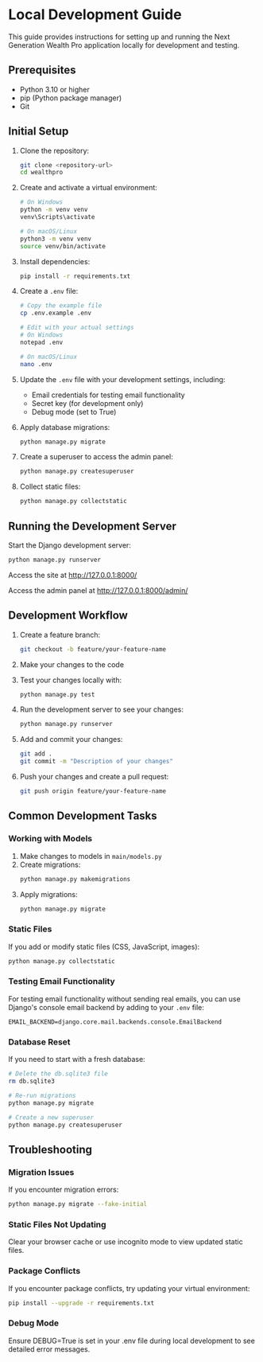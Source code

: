 # Local Development Guide

This guide provides instructions for setting up and running the Next Generation Wealth Pro application locally for development and testing.

## Prerequisites

- Python 3.10 or higher
- pip (Python package manager)
- Git

## Initial Setup

1. Clone the repository:
   ```bash
   git clone <repository-url>
   cd wealthpro
   ```

2. Create and activate a virtual environment:
   ```bash
   # On Windows
   python -m venv venv
   venv\Scripts\activate

   # On macOS/Linux
   python3 -m venv venv
   source venv/bin/activate
   ```

3. Install dependencies:
   ```bash
   pip install -r requirements.txt
   ```

4. Create a `.env` file:
   ```bash
   # Copy the example file
   cp .env.example .env
   
   # Edit with your actual settings
   # On Windows
   notepad .env
   
   # On macOS/Linux
   nano .env
   ```

5. Update the `.env` file with your development settings, including:
   - Email credentials for testing email functionality
   - Secret key (for development only)
   - Debug mode (set to True)

6. Apply database migrations:
   ```bash
   python manage.py migrate
   ```

7. Create a superuser to access the admin panel:
   ```bash
   python manage.py createsuperuser
   ```

8. Collect static files:
   ```bash
   python manage.py collectstatic
   ```

## Running the Development Server

Start the Django development server:
```bash
python manage.py runserver
```

Access the site at http://127.0.0.1:8000/

Access the admin panel at http://127.0.0.1:8000/admin/

## Development Workflow

1. Create a feature branch:
   ```bash
   git checkout -b feature/your-feature-name
   ```

2. Make your changes to the code

3. Test your changes locally with:
   ```bash
   python manage.py test
   ```

4. Run the development server to see your changes:
   ```bash
   python manage.py runserver
   ```

5. Add and commit your changes:
   ```bash
   git add .
   git commit -m "Description of your changes"
   ```

6. Push your changes and create a pull request:
   ```bash
   git push origin feature/your-feature-name
   ```

## Common Development Tasks

### Working with Models

1. Make changes to models in `main/models.py`
2. Create migrations:
   ```bash
   python manage.py makemigrations
   ```
3. Apply migrations:
   ```bash
   python manage.py migrate
   ```

### Static Files

If you add or modify static files (CSS, JavaScript, images):
```bash
python manage.py collectstatic
```

### Testing Email Functionality

For testing email functionality without sending real emails, you can use Django's console email backend by adding to your `.env` file:
```
EMAIL_BACKEND=django.core.mail.backends.console.EmailBackend
```

### Database Reset

If you need to start with a fresh database:
```bash
# Delete the db.sqlite3 file
rm db.sqlite3

# Re-run migrations
python manage.py migrate

# Create a new superuser
python manage.py createsuperuser
```

## Troubleshooting

### Migration Issues

If you encounter migration errors:
```bash
python manage.py migrate --fake-initial
```

### Static Files Not Updating

Clear your browser cache or use incognito mode to view updated static files.

### Package Conflicts

If you encounter package conflicts, try updating your virtual environment:
```bash
pip install --upgrade -r requirements.txt
```

### Debug Mode

Ensure DEBUG=True is set in your .env file during local development to see detailed error messages. 
